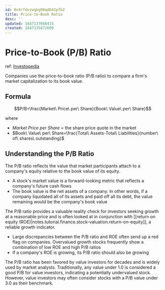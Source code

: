 ```yaml
---
id: 8x4rfdvzwqkg98qd642pfb2
title: Price-to-Book Ratio
desc: ''
updated: 1647137660415
created: 1647135872609
---
```

# Price-to-Book (P/B) Ratio
ref: [Investopedia](https://www.investopedia.com/terms/p/price-to-bookratio.asp)

Companies use the price-to-book ratio (P/B ratio) to compare a firm's market capitalization to its book value.

## Formula

$$P/B=\frac{Market\ Price\ per\ Share}{Book\ Value\ per\ Share}$$

where
- $Market\ Price\ per\ Share$ = the share price quote in the market
- $Book\ Value\ per\ Share=\frac{Total\ Assets-Total\ Liabilities}{number\ of\ shares\ outstanding}$

## Understanding the P/B Ratio

The P/B ratio reflects the value that market participants attach to a company's equity relative to the book value of its equity.
- A stock's market value is a forward-looking metric that reflects a company's future cash flows
- The book value is the net assets of a company. In other words, if a company liquidated all of its assets and paid off all its debt, the value remaining would be the company's book value

The P/B ratio provides a valuable reality check for investors seeking growth at a reasonable price and is often looked at in conjunction with [[return on equity (ROE)|notes.tutorial.finance.stock-valuation.return-on-equity]], a reliable growth indicator. 
- Large discrepancies between the P/B ratio and ROE often send up a red flag on companies. Overvalued growth stocks frequently show a combination of low ROE and high P/B ratios
- If a company's ROE is growing, its P/B ratio should also be growing

The P/B ratio has been favored by value investors for decades and is widely used by market analysts. Traditionally, any value under 1.0 is considered a good P/B for value investors, indicating a potentially undervalued stock. However, value investors may often consider stocks with a P/B value under 3.0 as their benchmark.
